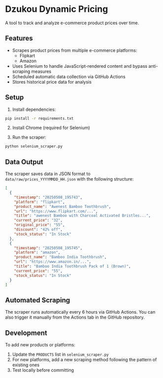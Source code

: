 # Dzukou Dynamic Pricing

A tool to track and analyze e-commerce product prices over time.

## Features

- Scrapes product prices from multiple e-commerce platforms:
  - Flipkart
  - Amazon
- Uses Selenium to handle JavaScript-rendered content and bypass anti-scraping measures
- Scheduled automatic data collection via GitHub Actions
- Stores historical price data for analysis

## Setup

1. Install dependencies:
```bash
pip install -r requirements.txt
```

2. Install Chrome (required for Selenium)

3. Run the scraper:
```bash
python selenium_scraper.py
```

## Data Output

The scraper saves data in JSON format to `data/raw/prices_YYYYMMDD_HH.json` with the following structure:

```json
[
  {
    "timestamp": "20250508_195743",
    "platform": "flipkart",
    "product_name": "Awenest Bamboo Toothbrush",
    "url": "https://www.flipkart.com/...",
    "title": "awenest Bamboo with Charcoal Activated Bristles...",
    "current_price": "32",
    "original_price": "55",
    "discount": "42% off",
    "stock_status": "In Stock"
  },
  {
    "timestamp": "20250508_195745",
    "platform": "amazon",
    "product_name": "Bamboo India Toothbrush",
    "url": "https://www.amazon.in/...",
    "title": "Bamboo India Toothbrush Pack of 1 (Brown)",
    "current_price": "55",
    "stock_status": "In Stock"
  }
]
```

## Automated Scraping

The scraper runs automatically every 6 hours via GitHub Actions. You can also trigger it manually from the Actions tab in the GitHub repository.

## Development

To add new products or platforms:

1. Update the `PRODUCTS` list in `selenium_scraper.py`
2. For new platforms, add a new scraping method following the pattern of existing ones
3. Test locally before committing

